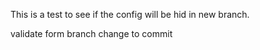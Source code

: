 This is a test to see if the config will be hid in new branch.

validate form branch change to commit